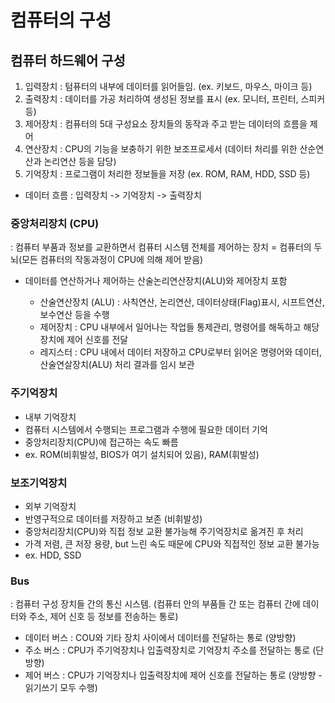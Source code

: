 # 컴퓨터의 구성

## 컴퓨터 하드웨어 구성

1. 입력장치 : 텀퓨터의 내부에 데이터를 읽어들임. (ex. 키보드, 마우스, 마이크 등)
2. 출력장치 : 데이터를 가공 처리하여 생성된 정보를 표시 (ex. 모니터, 프린터, 스피커 등)
3. 제어장치 : 컴퓨터의 5대 구성요소 장치들의 동작과 주고 받는 데이터의 흐름을 제어
4. 연산장치 : CPU의 기능을 보충하기 위한 보조프로세서 (데이터 처리를 위한 산순연산과 논리연산 등을 담당)
5. 기억장치 : 프로그램이 처리한 정보들을 저장 (ex. ROM, RAM, HDD, SSD 등)
- 데이터 흐름 : 입력장치 -> 기억장치 -> 출력장치

### 중앙처리장치 (CPU)
: 컴퓨터 부품과 정보를 교환하면서 컴퓨터 시스템 전체를 제어하는 장치 =   컴퓨터의 두뇌(모든 컴퓨터의 작동과정이 CPU에 의해 제어 받음)

- 데이터를 연산하거나 제어하는 산술논리연산장치(ALU)와 제어장치 포함

    - 산술연산장치 (ALU) : 사칙연산, 논리연산, 데이터상태(Flag)표시, 시프트연산, 보수연산 등을 수행 
    - 제어장치 : CPU 내부에서 일어나는 작업들 통제관리, 명령어를 해독하고 해당 장치에 제어 신호를 전달
    - 레지스터 : CPU 내에서 데이터 저장하고 CPU로부터 읽어온 명령어와 데이터, 산술연살장치(ALU) 처리 결과를 임시 보관


### 주기억장치
- 내부 기억장치
- 컴퓨터 시스템에서 수행되는 프로그램과 수행에 필요한 데이터 기억
- 중앙처리장치(CPU)에 접근하는 속도 빠름
- ex. ROM(비휘발성, BIOS가 여기 설치되어 있음), RAM(휘발성)


### 보조기억장치
- 외부 기억장치
- 반영구적으로 데이터를 저장하고 보존 (비휘발성)
- 중앙처리장치(CPU)와 직접 정보 교환 불가능해 주기억장치로 옮겨진 후 처리
- 가격 저렴, 큰 저장 용량, but 느린 속도 때문에 CPU와 직접적인 정보 교환 불가능
- ex. HDD, SSD


### Bus
: 컴퓨터 구성 장치들 간의 통신 시스템. (컴퓨터 안의 부품들 간 또는 컴퓨터 간에 데이터와 주소, 제어 신호 등 정보를 전송하는 통로)

- 데이터 버스 : COU와 기타 장치 사이에서 데이터를 전달하는 통로 (양방향)
- 주소 버스 : CPU가 주기억장치나 입출력장치로 기억장치 주소를 전달하는 통로 (단방향)
- 제어 버스 : CPU가 기억장치나 입출력장치에 제어 신호를 전달하는 통로 (양방향 - 읽기쓰기 모두 수행)
